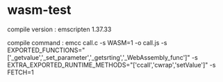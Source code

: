 # wasm-test

compile version : emscripten 1.37.33

compile command : emcc call.c -s WASM=1 -o call.js -s EXPORTED_FUNCTIONS="['_getvalue','_set_parameter','_getsrting','_WebAssembly_func']" -s EXTRA_EXPORTED_RUNTIME_METHODS="['ccall','cwrap','setValue']" -s FETCH=1
